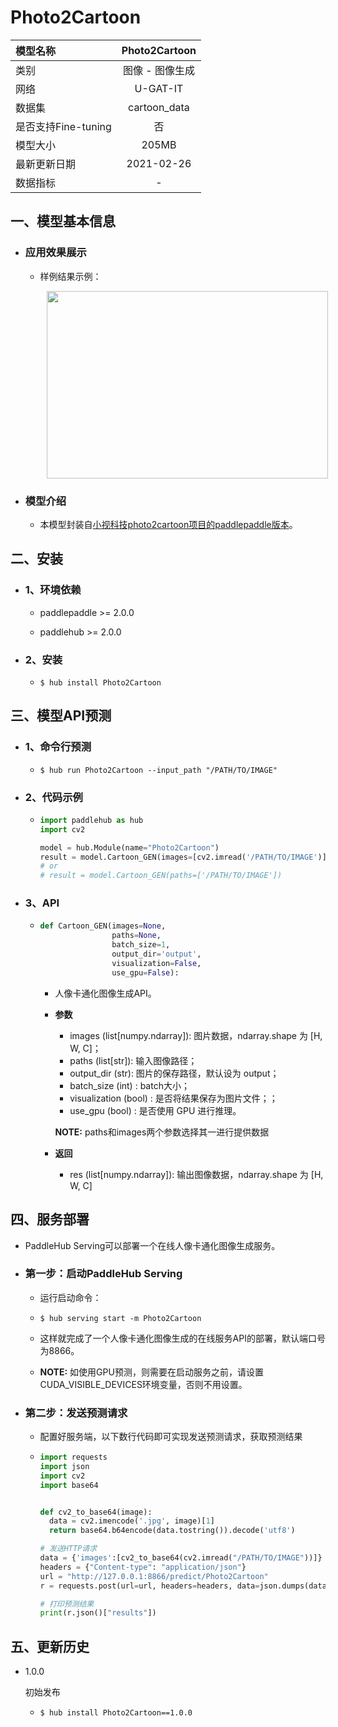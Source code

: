 # Photo2Cartoon

|模型名称|Photo2Cartoon|
| :--- | :---: | 
|类别|图像 - 图像生成|
|网络|U-GAT-IT|
|数据集|cartoon_data|
|是否支持Fine-tuning|否|
|模型大小|205MB|
|最新更新日期|2021-02-26|
|数据指标|-|


## 一、模型基本信息

- ### 应用效果展示
  - 样例结果示例：
    <p align="center">
    <img src="https://img-blog.csdnimg.cn/20201224164040624.jpg"  width = "450" height = "300" hspace='10'/> <br />
    </p> 
    
    

- ### 模型介绍

  - 本模型封装自[小视科技photo2cartoon项目的paddlepaddle版本](https://github.com/minivision-ai/photo2cartoon-paddle)。


## 二、安装

- ### 1、环境依赖     

  - paddlepaddle >= 2.0.0    

  - paddlehub >= 2.0.0                            

- ### 2、安装

  - ```shell
    $ hub install Photo2Cartoon
    ```
  
## 三、模型API预测

- ### 1、命令行预测

  - ```shell
    $ hub run Photo2Cartoon --input_path "/PATH/TO/IMAGE"
    ```

- ### 2、代码示例

  - ```python
    import paddlehub as hub
    import cv2

    model = hub.Module(name="Photo2Cartoon")
    result = model.Cartoon_GEN(images=[cv2.imread('/PATH/TO/IMAGE')])
    # or
    # result = model.Cartoon_GEN(paths=['/PATH/TO/IMAGE'])
    ```

- ### 3、API

  - ```python
    def Cartoon_GEN(images=None,
                    paths=None,
                    batch_size=1,
                    output_dir='output',
                    visualization=False,
                    use_gpu=False):
    ```

    - 人像卡通化图像生成API。

    - **参数**

      - images (list\[numpy.ndarray\]): 图片数据，ndarray.shape 为 \[H, W, C\]；<br/>
      - paths (list\[str\]): 输入图像路径；<br/>
      - output\_dir (str): 图片的保存路径，默认设为 output；<br/>
      - batch_size (int) : batch大小；<br/>     
      - visualization (bool) : 是否将结果保存为图片文件；；<br/>
      - use_gpu (bool) : 是否使用 GPU 进行推理。

      **NOTE:** paths和images两个参数选择其一进行提供数据
    
    - **返回**
      - res (list\[numpy.ndarray\]): 输出图像数据，ndarray.shape 为 \[H, W, C\]


## 四、服务部署

- PaddleHub Serving可以部署一个在线人像卡通化图像生成服务。

- ### 第一步：启动PaddleHub Serving

  - 运行启动命令：
  - ```shell
    $ hub serving start -m Photo2Cartoon
    ```

  - 这样就完成了一个人像卡通化图像生成的在线服务API的部署，默认端口号为8866。

  - **NOTE:** 如使用GPU预测，则需要在启动服务之前，请设置CUDA\_VISIBLE\_DEVICES环境变量，否则不用设置。

- ### 第二步：发送预测请求

  - 配置好服务端，以下数行代码即可实现发送预测请求，获取预测结果

  - ```python
    import requests
    import json
    import cv2
    import base64


    def cv2_to_base64(image):
      data = cv2.imencode('.jpg', image)[1]
      return base64.b64encode(data.tostring()).decode('utf8')

    # 发送HTTP请求
    data = {'images':[cv2_to_base64(cv2.imread("/PATH/TO/IMAGE"))]}
    headers = {"Content-type": "application/json"}
    url = "http://127.0.0.1:8866/predict/Photo2Cartoon"
    r = requests.post(url=url, headers=headers, data=json.dumps(data))

    # 打印预测结果
    print(r.json()["results"])
    ```


## 五、更新历史

* 1.0.0

  初始发布
   
  - ```shell
    $ hub install Photo2Cartoon==1.0.0
    ```